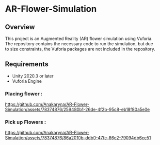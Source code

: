 # AR-Flower-Simulation

## Overview

This project is an Augmented Reality (AR) flower simulation using Vuforia. The repository contains the necessary code to run the simulation, but due to size constraints, the Vuforia packages are not included in the repository.

## Requirements

- Unity 2020.3 or later
- Vuforia Engine

### Placing flower : 

https://github.com/Anakaryna/AR-Flower-Simulation/assets/78374876/259480b1-26de-4f2b-95c8-eb18f80a5e0e

### Pick up Flowers : 

https://github.com/Anakaryna/AR-Flower-Simulation/assets/78374876/86a2010b-ddb0-47fc-86c2-79094db6ce51

